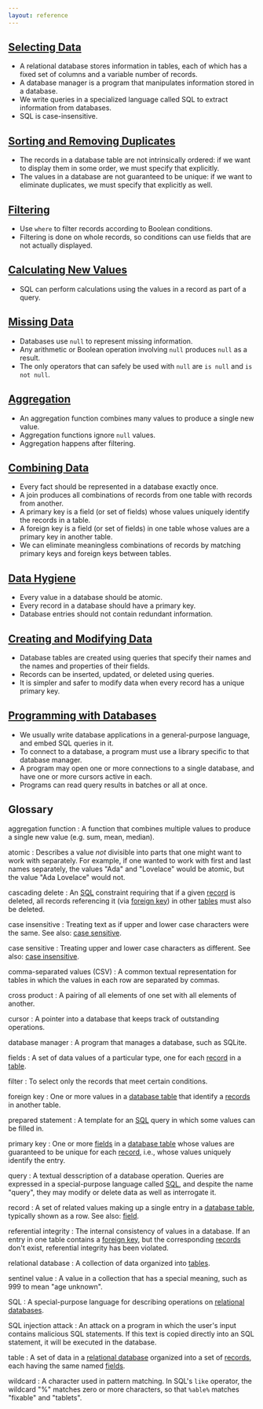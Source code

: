 ```yaml
---
layout: reference
---
```

## [Selecting Data](01-select.html)

*   A relational database stores information in tables,
    each of which has a fixed set of columns and a variable number of records.
*   A database manager is a program that manipulates information stored in a database.
*   We write queries in a specialized language called SQL to extract information from databases.
*   SQL is case-insensitive.

## [Sorting and Removing Duplicates](02-sort-dup.html)

*   The records in a database table are not intrinsically ordered:
    if we want to display them in some order,
    we must specify that explicitly.
*   The values in a database are not guaranteed to be unique:
    if we want to eliminate duplicates,
    we must specify that explicitly as well.

## [Filtering](03-filter.html)

*   Use `where` to filter records according to Boolean conditions.
*   Filtering is done on whole records,
    so conditions can use fields that are not actually displayed.

## [Calculating New Values](04-calc.html)

*   SQL can perform calculations using the values in a record as part of a query.

## [Missing Data](05-null.html)

*   Databases use `null` to represent missing information.
*   Any arithmetic or Boolean operation involving `null` produces `null` as a result.
*   The only operators that can safely be used with `null` are `is null` and `is not null`.

## [Aggregation](06-agg.html)

*   An aggregation function combines many values to produce a single new value.
*   Aggregation functions ignore `null` values.
*   Aggregation happens after filtering.

## [Combining Data](07-join.html)

*   Every fact should be represented in a database exactly once.
*   A join produces all combinations of records from one table with records from another.
*   A primary key is a field (or set of fields) whose values uniquely identify the records in a table.
*   A foreign key is a field (or set of fields) in one table whose values are a primary key in another table.
*   We can eliminate meaningless combinations of records by matching primary keys and foreign keys between tables.

## [Data Hygiene](08-hygiene.html)

*   Every value in a database should be atomic.
*   Every record in a database should have a primary key.
*   Database entries should not contain redundant information.

## [Creating and Modifying Data](09-create.html)

*   Database tables are created using queries that specify their names and the names and properties of their fields.
*   Records can be inserted, updated, or deleted using queries.
*   It is simpler and safer to modify data when every record has a unique primary key.

## [Programming with Databases](10-prog.html)

*   We usually write database applications in a general-purpose language, and embed SQL queries in it.
*   To connect to a database, a program must use a library specific to that database manager.
*   A program may open one or more connections to a single database, and have one or more cursors active in each.
*   Programs can read query results in batches or all at once.

## Glossary

aggregation function
:   A function that combines multiple values to produce a single new value (e.g. sum, mean, median).

atomic
:   Describes a value *not* divisible into parts that one might want to work with separately. For example, if one wanted to work with first and last names separately, the values "Ada" and "Lovelace" would be atomic, but the value "Ada Lovelace" would not.

cascading delete
:   An [SQL](#sql) constraint requiring that if a given [record](#record) is deleted, all records referencing it (via [foreign key](#foreign-key)) in other [tables](#table) must also be deleted.

case insensitive
:   Treating text as if upper and lower case characters were the same. See also: [case sensitive](#case-sensitive).

case sensitive
:   Treating upper and lower case characters as different. See also: [case insensitive](#case-insensitive).

comma-separated values (CSV)
:   A common textual representation for tables in which the values in each row are separated by commas.

cross product
:   A pairing of all elements of one set with all elements of another.

cursor
:   A pointer into a database that keeps track of outstanding operations.

database manager
:   A program that manages a database, such as SQLite.

fields
:   A set of data values of a particular type, one for each [record](#record) in a [table](#table).

filter
:   To select only the records that meet certain conditions.

foreign key
:   One or more values in a [database table](#table-database) that identify a [records](#record-database) in another table.

prepared statement
:   A template for an [SQL](#sql) query in which some values can be filled in.

primary key
:   One or more [fields](#field) in a [database table](#table) whose values are guaranteed to be unique for each [record](#record), i.e., whose values uniquely identify the entry.

query
:   A textual desscription of a database operation. Queries are expressed in a special-purpose language called [SQL](#sql), and despite the name "query", they may modify or delete data as well as interrogate it.

record
:   A set of related values making up a single entry in a [database table](#table), typically shown as a row. See also: [field](#field).

referential integrity
:   The internal consistency of values in a database. If an entry in one table contains a [foreign key](#foreign-key), but the corresponding [records](#record) don't exist, referential integrity has been violated.

relational database
:   A collection of data organized into [tables](#table).

sentinel value
:   A value in a collection that has a special meaning, such as 999 to mean "age unknown".

SQL
:   A special-purpose language for describing operations on [relational databases](#relational-database).

SQL injection attack
:   An attack on a program in which the user's input contains malicious SQL statements. If this text is copied directly into an SQL statement, it will be executed in the database.

table
:   A set of data in a [relational database](#relational-database) organized into a set of [records](#record), each having the same named [fields](#field).

wildcard
:   A character used in pattern matching. In SQL's `like` operator, the wildcard "%" matches zero or more characters, so that `%able%` matches "fixable" and "tablets".
